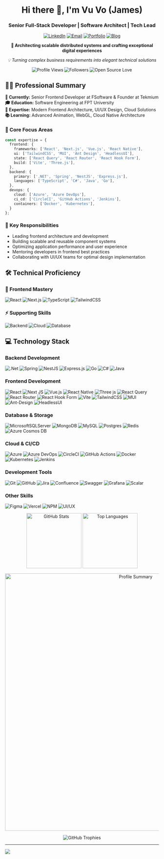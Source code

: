 <div align="center">
  <h1>Hi there 👋, I'm Vu Vo (James)</h1>
  <h3>Senior Full-Stack Developer | Software Architect | Tech Lead</h3>

  [![LinkedIn](https://img.shields.io/badge/LinkedIn-%230077B5.svg?logo=linkedin&logoColor=white)](https://linkedin.com/in/vo-van-vu-26b748223)
  [![Email](https://img.shields.io/badge/Email-D14836?logo=gmail&logoColor=white)](mailto:vuvo.dev.work@gmail.com)
  [![Portfolio](https://img.shields.io/badge/Portfolio-12100E?logo=github&logoColor=white)](https://me.ohayo.io.vn)
  [![Blog](https://img.shields.io/badge/Tech%20Blog-0A0A0A?logo=dev.to&logoColor=white)](https://me.ohayo.io.vn/blog)
  
  <p>
    <strong>🚀 Architecting scalable distributed systems and crafting exceptional digital experiences</strong>
  </p>
  <p>
    <em>💡 Turning complex business requirements into elegant technical solutions</em>
  </p>
  
  <p>
    <img src="https://komarev.com/ghpvc/?username=vuvv-dev&label=Profile%20Views&color=0e75b6&style=flat" alt="Profile Views" />
    <img src="https://img.shields.io/github/followers/vuvv-dev?label=Followers&style=social" alt="Followers" />
    <img src="https://img.shields.io/badge/Open%20Source-%E2%9D%A4-red" alt="Open Source Love" />
  </p>
</div>

## 👨‍💻 Professional Summary

**🏢 Currently:** Senior Frontend Developer at FSoftware & Founder at Tekmium  
**🎓 Education:** Software Engineering at FPT University  
**🌟 Expertise:** Modern Frontend Architecture, UI/UX Design, Cloud Solutions  
**📚 Learning:** Advanced Animation, WebGL, Cloud Native Architecture

### 🎯 Core Focus Areas
```typescript
const expertise = {
  frontend: {
    frameworks: ['React', 'Next.js', 'Vue.js', 'React Native'],
    ui: ['TailwindCSS', 'MUI', 'Ant Design', 'HeadlessUI'],
    state: ['React Query', 'React Router', 'React Hook Form'],
    build: ['Vite', 'Three.js'],
  },
  backend: {
    primary: ['.NET', 'Spring', 'NestJS', 'Express.js'],
    languages: ['TypeScript', 'C#', 'Java', 'Go'],
  },
  devops: {
    cloud: ['Azure', 'Azure DevOps'],
    ci_cd: ['CircleCI', 'GitHub Actions', 'Jenkins'],
    containers: ['Docker', 'Kubernetes'],
  }
};
```

### 💼 Key Responsibilities
- Leading frontend architecture and development
- Building scalable and reusable component systems
- Optimizing application performance and user experience
- Mentoring developers in frontend best practices
- Collaborating with UI/UX teams for optimal design implementation

## 🛠️ Technical Proficiency

### 🎨 Frontend Mastery
![React](https://img.shields.io/badge/React-Expert-20232a?style=for-the-badge&logo=react)
![Next.js](https://img.shields.io/badge/Next.js-Expert-black?style=for-the-badge&logo=next.js)
![TypeScript](https://img.shields.io/badge/TypeScript-Expert-007ACC?style=for-the-badge&logo=typescript)
![TailwindCSS](https://img.shields.io/badge/Tailwind-Expert-38B2AC?style=for-the-badge&logo=tailwind-css)

### ⚡ Supporting Skills
![Backend](https://img.shields.io/badge/Backend-.NET_|_Node.js-success?style=flat-square)
![Cloud](https://img.shields.io/badge/Cloud-Azure_|_Docker-informational?style=flat-square)
![Database](https://img.shields.io/badge/Database-SQL_|_MongoDB-yellow?style=flat-square)

## 💻 Technology Stack

### Backend Development
![.Net](https://img.shields.io/badge/.NET-5C2D91?style=for-the-badge&logo=.net&logoColor=white)
![Spring](https://img.shields.io/badge/spring-%236DB33F.svg?style=for-the-badge&logo=spring&logoColor=white)
![NestJS](https://img.shields.io/badge/nestjs-%23E0234E.svg?style=for-the-badge&logo=nestjs&logoColor=white)
![Express.js](https://img.shields.io/badge/express.js-%23404d59.svg?style=for-the-badge&logo=express&logoColor=%2361DAFB)
![Go](https://img.shields.io/badge/go-%2300ADD8.svg?style=for-the-badge&logo=go&logoColor=white)
![C#](https://img.shields.io/badge/c%23-%23239120.svg?style=for-the-badge&logo=c-sharp&logoColor=white)
![Java](https://img.shields.io/badge/java-%23ED8B00.svg?style=for-the-badge&logo=openjdk&logoColor=white)

### Frontend Development
![React](https://img.shields.io/badge/react-%2320232a.svg?style=for-the-badge&logo=react&logoColor=%2361DAFB)
![Next JS](https://img.shields.io/badge/Next-black?style=for-the-badge&logo=next.js&logoColor=white)
![Vue.js](https://img.shields.io/badge/vuejs-%2335495e.svg?style=for-the-badge&logo=vuedotjs&logoColor=%234FC08D)
![React Native](https://img.shields.io/badge/react_native-%2320232a.svg?style=for-the-badge&logo=react&logoColor=%2361DAFB)
![Three js](https://img.shields.io/badge/threejs-black?style=for-the-badge&logo=three.js&logoColor=white)
![React Query](https://img.shields.io/badge/-React%20Query-FF4154?style=for-the-badge&logo=react%20query&logoColor=white)
![React Router](https://img.shields.io/badge/React_Router-CA4245?style=for-the-badge&logo=react-router&logoColor=white)
![React Hook Form](https://img.shields.io/badge/React%20Hook%20Form-%23EC5990.svg?style=for-the-badge&logo=reacthookform&logoColor=white)
![Vite](https://img.shields.io/badge/vite-%23646CFF.svg?style=for-the-badge&logo=vite&logoColor=white)
![TailwindCSS](https://img.shields.io/badge/tailwindcss-%2338B2AC.svg?style=for-the-badge&logo=tailwind-css&logoColor=white)
![MUI](https://img.shields.io/badge/MUI-%230081CB.svg?style=for-the-badge&logo=mui&logoColor=white)
![Ant-Design](https://img.shields.io/badge/-AntDesign-%230170FE?style=for-the-badge&logo=ant-design&logoColor=white)
![HeadlessUI](https://img.shields.io/badge/Headless%20UI-66E3FF?style=for-the-badge&logo=headlessui&logoColor=black)

### Database & Storage
![MicrosoftSQLServer](https://img.shields.io/badge/Microsoft%20SQL%20Server-CC2927?style=for-the-badge&logo=microsoft%20sql%20server&logoColor=white)
![MongoDB](https://img.shields.io/badge/MongoDB-%234ea94b.svg?style=for-the-badge&logo=mongodb&logoColor=white)
![MySQL](https://img.shields.io/badge/mysql-%2300f.svg?style=for-the-badge&logo=mysql&logoColor=white)
![Postgres](https://img.shields.io/badge/postgres-%23316192.svg?style=for-the-badge&logo=postgresql&logoColor=white)
![Redis](https://img.shields.io/badge/redis-%23DD0031.svg?style=for-the-badge&logo=redis&logoColor=white)
![Azure Cosmos DB](https://img.shields.io/badge/Azure%20Cosmos%20DB-0078D4.svg?style=for-the-badge&logo=microsoftazure&logoColor=white)

### Cloud & CI/CD
![Azure](https://img.shields.io/badge/azure-%230072C6.svg?style=for-the-badge&logo=microsoftazure&logoColor=white)
![Azure DevOps](https://img.shields.io/badge/Azure%20DevOps-0078D7?style=for-the-badge&logo=azure-devops&logoColor=white)
![CircleCI](https://img.shields.io/badge/circle%20ci-%23161616.svg?style=for-the-badge&logo=circleci&logoColor=white)
![GitHub Actions](https://img.shields.io/badge/github%20actions-%232671E5.svg?style=for-the-badge&logo=githubactions&logoColor=white)
![Docker](https://img.shields.io/badge/docker-%230db7ed.svg?style=for-the-badge&logo=docker&logoColor=white)
![Kubernetes](https://img.shields.io/badge/kubernetes-%23326ce5.svg?style=for-the-badge&logo=kubernetes&logoColor=white)
![Jenkins](https://img.shields.io/badge/jenkins-%232C5263.svg?style=for-the-badge&logo=jenkins&logoColor=white)

### Development Tools
![Git](https://img.shields.io/badge/git-%23F05033.svg?style=for-the-badge&logo=git&logoColor=white)
![GitHub](https://img.shields.io/badge/github-%23121011.svg?style=for-the-badge&logo=github&logoColor=white)
![Jira](https://img.shields.io/badge/jira-%230A0FFF.svg?style=for-the-badge&logo=jira&logoColor=white)
![Confluence](https://img.shields.io/badge/confluence-%23172BF4.svg?style=for-the-badge&logo=confluence&logoColor=white)
![Swagger](https://img.shields.io/badge/-Swagger-%23Clojure?style=for-the-badge&logo=swagger&logoColor=white)
![Grafana](https://img.shields.io/badge/grafana-%23F46800.svg?style=for-the-badge&logo=grafana&logoColor=white)
![Scalar](https://img.shields.io/badge/Scalar-FF4088?style=for-the-badge&logo=scalar&logoColor=white)

### Other Skills
![Figma](https://img.shields.io/badge/figma-%23F24E1E.svg?style=for-the-badge&logo=figma&logoColor=white)
![Vercel](https://img.shields.io/badge/vercel-%23000000.svg?style=for-the-badge&logo=vercel&logoColor=white)
![NPM](https://img.shields.io/badge/NPM-%23CB3837.svg?style=for-the-badge&logo=npm&logoColor=white)
![UI/UX](https://img.shields.io/badge/UI%2FUX-Design-%23FF69B4?style=for-the-badge)

<div align="center">

  <p>
    <img height="180em" src="https://github-readme-stats.vercel.app/api?username=vuvv-dev&count_private=true&show_icons=true&theme=github_dark&hide_border=true&include_all_commits=true" alt="GitHub Stats" />
    <img height="180em" src="https://github-readme-stats.vercel.app/api/top-langs/?username=vuvv-dev&layout=compact&theme=github_dark&hide_border=true&langs_count=8&exclude_repo=deprecated" alt="Top Languages" />
  </p>

  <!-- Profile Summary -->
  <p>
    <img width="840em" src="https://github-profile-summary-cards.vercel.app/api/cards/profile-details?username=vuvv-dev&theme=github_dark" alt="Profile Summary" />
  </p>

  <!-- GitHub Trophies -->
  <p>
    <img src="https://github-profile-trophy.vercel.app/?username=vuvv-dev&theme=nord&row=1&column=6&margin-w=15&margin-h=15&no-bg=true&no-frame=true" alt="GitHub Trophies" />
  </p>
</div>

---
[![](https://visitcount.itsvg.in/api?id=vuvv-dev&icon=0&color=0)](https://visitcount.itsvg.in)



